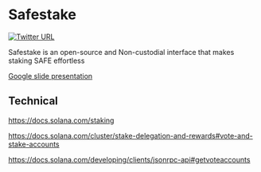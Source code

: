 # Safestake

[![Twitter URL](https://img.shields.io/twitter/url/https/twitter.com/bukotsunikki.svg?style=social&label=Follow%20%40SafestakeIO)](https://twitter.com/SafestakeIO)

Safestake is an open-source and Non-custodial interface that makes staking SAFE effortless

[Google slide presentation](https://docs.google.com/presentation/d/1e-Ybs4T5sbo9YrRjl-CbmNQ9M6p32gntnqdXDMnSzeo/edit#slide=id.p)



## Technical

https://docs.solana.com/staking

https://docs.solana.com/cluster/stake-delegation-and-rewards#vote-and-stake-accounts

https://docs.solana.com/developing/clients/jsonrpc-api#getvoteaccounts